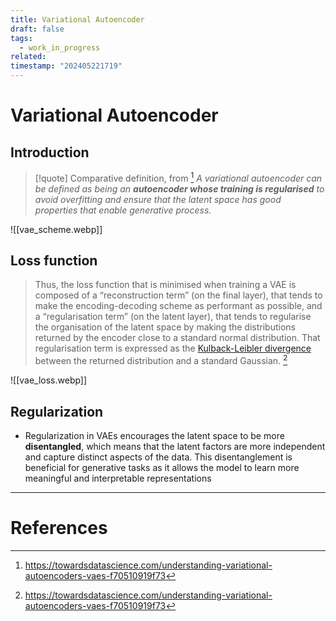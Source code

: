```yaml
---
title: Variational Autoencoder
draft: false
tags:
  - work_in_progress
related: 
timestamp: "202405221719"
---
```


# Variational Autoencoder

## Introduction

> [!quote] Comparative definition, from [^vae_article_medium]
> *A variational autoencoder can be defined as being an **autoencoder whose training is regularised** to avoid overfitting and ensure that the latent space has good properties that enable generative process.*

![[vae_scheme.webp]]

## Loss function
> Thus, the loss function that is minimised when training a VAE is composed of a “reconstruction term” (on the final layer), that tends to make the encoding-decoding scheme as performant as possible, and a “regularisation term” (on the latent layer), that tends to regularise the organisation of the latent space by making the distributions returned by the encoder close to a standard normal distribution. That regularisation term is expressed as the [Kulback-Leibler divergence](https://en.wikipedia.org/wiki/Kullback–Leibler_divergence) between the returned distribution and a standard Gaussian. [^vae_article_medium]

![[vae_loss.webp]]

## Regularization
- Regularization in VAEs encourages the latent space to be more **disentangled**, which means that the latent factors are more independent and capture distinct aspects of the data. This disentanglement is beneficial for generative tasks as it allows the model to learn more meaningful and interpretable representations

--- 
# References
[^vae_article_medium]: https://towardsdatascience.com/understanding-variational-autoencoders-vaes-f70510919f73